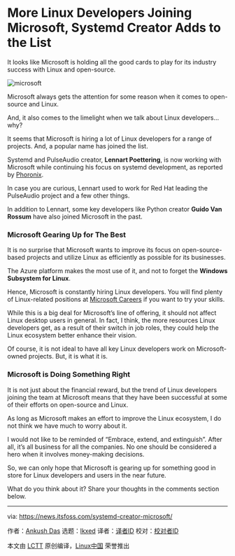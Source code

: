 [#]: subject: "More Linux Developers Joining Microsoft, Systemd Creator Adds to the List"
[#]: via: "https://news.itsfoss.com/systemd-creator-microsoft/"
[#]: author: "Ankush Das https://news.itsfoss.com/author/ankush/"
[#]: collector: "lkxed"
[#]: translator: "wxy"
[#]: reviewer: " "
[#]: publisher: " "
[#]: url: " "

More Linux Developers Joining Microsoft, Systemd Creator Adds to the List
======
It looks like Microsoft is holding all the good cards to play for its industry success with Linux and open-source.

![microsoft][1]

Microsoft always gets the attention for some reason when it comes to open-source and Linux.

And, it also comes to the limelight when we talk about Linux developers…why?

It seems that Microsoft is hiring a lot of Linux developers for a range of projects. And, a popular name has joined the list.

Systemd and PulseAudio creator, **Lennart Poettering**, is now working with Microsoft while continuing his focus on systemd development, as reported by [Phoronix][2].

In case you are curious, Lennart used to work for Red Hat leading the PulseAudio project and a few other things.

In addition to Lennart, some key developers like Python creator **Guido Van Rossum** have also joined Microsoft in the past.

### Microsoft Gearing Up for The Best

It is no surprise that Microsoft wants to improve its focus on open-source-based projects and utilize Linux as efficiently as possible for its businesses.

The Azure platform makes the most use of it, and not to forget the **Windows Subsystem for Linux**.

Hence, Microsoft is constantly hiring Linux developers. You will find plenty of Linux-related positions at [Microsoft Careers][3] if you want to try your skills.

While this is a big deal for Microsoft’s line of offering, it should not affect Linux desktop users in general. In fact, I think, the more resources Linux developers get, as a result of their switch in job roles, they could help the Linux ecosystem better enhance their vision.

Of course, it is not ideal to have all key Linux developers work on Microsoft-owned projects. But, it is what it is.

### Microsoft is Doing Something Right

It is not just about the financial reward, but the trend of Linux developers joining the team at Microsoft means that they have been successful at some of their efforts on open-source and Linux.

As long as Microsoft makes an effort to improve the Linux ecosystem, I do not think we have much to worry about it.

I would not like to be reminded of “Embrace, extend, and extinguish”. After all, it’s all business for all the companies. No one should be considered a hero when it involves money-making decisions.

So, we can only hope that Microsoft is gearing up for something good in store for Linux developers and users in the near future.

What do you think about it? Share your thoughts in the comments section below.

--------------------------------------------------------------------------------

via: https://news.itsfoss.com/systemd-creator-microsoft/

作者：[Ankush Das][a]
选题：[lkxed][b]
译者：[译者ID](https://github.com/译者ID)
校对：[校对者ID](https://github.com/校对者ID)

本文由 [LCTT](https://github.com/LCTT/TranslateProject) 原创编译，[Linux中国](https://linux.cn/) 荣誉推出

[a]: https://news.itsfoss.com/author/ankush/
[b]: https://github.com/lkxed
[1]: https://news.itsfoss.com/wp-content/uploads/2022/07/more-linux-devs-joing-microsoft-systemd-creator-add-list.jpg
[2]: https://www.phoronix.com/scan.php?page=news_item&px=Systemd-Creator-Microsoft
[3]: https://careers.microsoft.com/us/en/search-results?keywords=Linux
